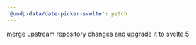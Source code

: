 ```yaml
---
'@undp-data/date-picker-svelte': patch
---
```


merge upstream repository changes and upgrade it to svelte 5
